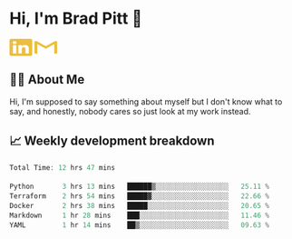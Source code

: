 # Hi, I'm Brad Pitt 👋


<a href="https://www.linkedin.com/in/mathias-mauraisin/" target="blank"><img align="center" src="./icons/linkedin.svg" alt="https://www.linkedin.com/in/mathias-mauraisin/" height="30" width="40" /></a>
<a href="mailto:mathias.mauraisin.pro@gmail.com" target="blank"><img align="center" src="./icons/gmail.svg" alt="redrew" height="30" width="40" /></a>




<!-- ![snap](images/Snap_dark.png?raw=true) -->
<!-- ![snap](images/Snap_dark_bg.png?raw=true) -->


<!-- [![My Skills](https://skillicons.dev/icons?i=c,cpp,html,css,js,ts,)](https://skillicons.dev) -->

## 🙋‍♂️&nbsp;About Me

Hi, I'm supposed to say something about myself but I don't know what to say, and honestly, nobody cares so just look at my work instead.

## 📈&nbsp;Weekly development breakdown

<!-- [![mamaurai's 42 stats](https://badge42.vercel.app/api/v2/cl1l4qz93000609l4yixitcl4/stats?cursusId=21&coalitionId=45)](https://github.com/JaeSeoKim/badge42) -->





<!--START_SECTION:waka-->

```rust
Total Time: 12 hrs 47 mins

Python       3 hrs 13 mins   ██████▒░░░░░░░░░░░░░░░░░░   25.11 %
Terraform    2 hrs 54 mins   █████▓░░░░░░░░░░░░░░░░░░░   22.66 %
Docker       2 hrs 38 mins   █████░░░░░░░░░░░░░░░░░░░░   20.65 %
Markdown     1 hr 28 mins    ███░░░░░░░░░░░░░░░░░░░░░░   11.46 %
YAML         1 hr 14 mins    ██▒░░░░░░░░░░░░░░░░░░░░░░   09.63 %
```

<!--END_SECTION:waka-->


